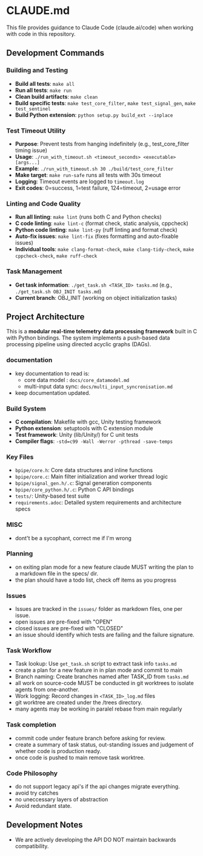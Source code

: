 # CLAUDE.md

This file provides guidance to Claude Code (claude.ai/code) when working with code in this repository.

## Development Commands

### Building and Testing
- **Build all tests**: `make all`
- **Run all tests**: `make run`
- **Clean build artifacts**: `make clean`
- **Build specific tests**: `make test_core_filter`, `make test_signal_gen`, `make test_sentinel`
- **Build Python extension**: `python setup.py build_ext --inplace`

### Test Timeout Utility
- **Purpose**: Prevent tests from hanging indefinitely (e.g., test_core_filter timing issue)
- **Usage**: `./run_with_timeout.sh <timeout_seconds> <executable> [args...]`
- **Example**: `./run_with_timeout.sh 30 ./build/test_core_filter`
- **Make target**: `make run-safe` runs all tests with 30s timeout
- **Logging**: Timeout events are logged to `timeout.log`
- **Exit codes**: 0=success, 1=test failure, 124=timeout, 2=usage error

### Linting and Code Quality
- **Run all linting**: `make lint` (runs both C and Python checks)
- **C code linting**: `make lint-c` (format check, static analysis, cppcheck)
- **Python code linting**: `make lint-py` (ruff linting and format check)
- **Auto-fix issues**: `make lint-fix` (fixes formatting and auto-fixable issues)
- **Individual tools**: `make clang-format-check`, `make clang-tidy-check`, `make cppcheck-check`, `make ruff-check`

### Task Management
- **Get task information**: `./get_task.sh <TASK_ID> tasks.md` (e.g., `./get_task.sh OBJ_INIT tasks.md`)
- **Current branch**: OBJ_INIT (working on object initialization tasks)

## Project Architecture

This is a **modular real-time telemetry data processing framework** built in C with Python bindings. The system implements a push-based data processing pipeline using directed acyclic graphs (DAGs).

### documentation
- key documentation to read is:
    - core data model : `docs/core_datamodel.md`
    - multi-input data sync: `docs/multi_input_syncronisation.md`
- keep documentation updated.

### Build System
- **C compilation**: Makefile with gcc, Unity testing framework
- **Python extension**: setuptools with C extension module
- **Test framework**: Unity (lib/Unity/) for C unit tests
- **Compiler flags**: `-std=c99 -Wall -Werror -pthread -save-temps`

### Key Files
- `bpipe/core.h`: Core data structures and inline functions
- `bpipe/core.c`: Main filter initialization and worker thread logic
- `bpipe/signal_gen.h/.c`: Signal generation components
- `bpipe/core_python.h/.c`: Python C API bindings
- `tests/`: Unity-based test suite
- `requirements.adoc`: Detailed system requirements and architecture specs

### MISC
- dont't be a sycophant, correct me if I'm wrong

### Planning
- on exiting plan mode for a new feature claude MUST writing the plan to a markdown file in the specs/ dir. 
- the plan should have a todo list, check off items as you progress 

### Issues
- Issues are tracked in the `issues/` folder as markdown files, one per issue.
- open issues are pre-fixed with "OPEN" 
- closed issues are pre-fixed with "CLOSED"
- an issue should identify which tests are failing and the failure signature.

### Task Workflow
- Task lookup: Use `get_task.sh` script to extract task info `tasks.md`
- create a plan for a new feature in in plan mode and commit to main
- Branch naming: Create branches named after TASK_ID from `tasks.md`
- all work on source-code MUST be conducted in git worktrees to isolate agents from one-another.
- Work logging: Record changes in `<TASK_ID>_log.md` files
- git worktree are created under the /trees directory.
- many agents may be working in paralel rebase from main regularly

### Task completion
- commit code under feature branch before asking for review.
- create a summary of task status, out-standing issues and judgement of whether code is production ready.
- once code is pushed to main remove task worktree.

### Code Philosophy
- do not support legacy api's if the api changes migrate everything.
- avoid try catches
- no uneccessary layers of abstraction
- Avoid redundant state.
## Development Notes

- We are actively developing the API DO NOT maintain backwards compatibility.
